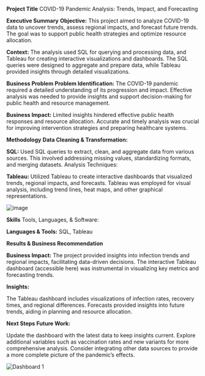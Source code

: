 **Project Title**
COVID-19 Pandemic Analysis: Trends, Impact, and Forecasting

**Executive Summary**
**Objective:**
This project aimed to analyze COVID-19 data to uncover trends, assess regional impacts, and forecast future trends. The goal was to support public health strategies and optimize resource allocation.

**Context:**
The analysis used SQL for querying and processing data, and Tableau for creating interactive visualizations and dashboards. The SQL queries were designed to aggregate and prepare data, while Tableau provided insights through detailed visualizations.

**Business Problem**
**Problem Identification:**
The COVID-19 pandemic required a detailed understanding of its progression and impact. Effective analysis was needed to provide insights and support decision-making for public health and resource management.

**Business Impact:**
Limited insights hindered effective public health responses and resource allocation. Accurate and timely analysis was crucial for improving intervention strategies and preparing healthcare systems.

**Methodology**
**Data Cleaning & Transformation:**

**SQL:** Used SQL queries to extract, clean, and aggregate data from various sources. This involved addressing missing values, standardizing formats, and merging datasets.
Analysis Techniques:

**Tableau:** Utilized Tableau to create interactive dashboards that visualized trends, regional impacts, and forecasts. Tableau was employed for visual analysis, including trend lines, heat maps, and other graphical representations.

![image](https://github.com/user-attachments/assets/a29cab10-ba4f-4261-a04a-6a822743e528)


**Skills**
Tools, Languages, & Software:

**Languages & Tools:** SQL, Tableau

**Results & Business Recommendation**
   
**Business Impact:**
The project provided insights into infection trends and regional impacts, facilitating data-driven decisions. The interactive Tableau dashboard (accessible here) was instrumental in visualizing key metrics and forecasting trends.

**Insights:**

The Tableau dashboard includes visualizations of infection rates, recovery times, and regional differences.
Forecasts provided insights into future trends, aiding in planning and resource allocation.

**Next Steps**
**Future Work:**

Update the dashboard with the latest data to keep insights current.
Explore additional variables such as vaccination rates and new variants for more comprehensive analysis.
Consider integrating other data sources to provide a more complete picture of the pandemic’s effects.

![Dashboard 1](https://github.com/user-attachments/assets/a98ba926-03bc-4b60-bb12-172ccd8585b3)


